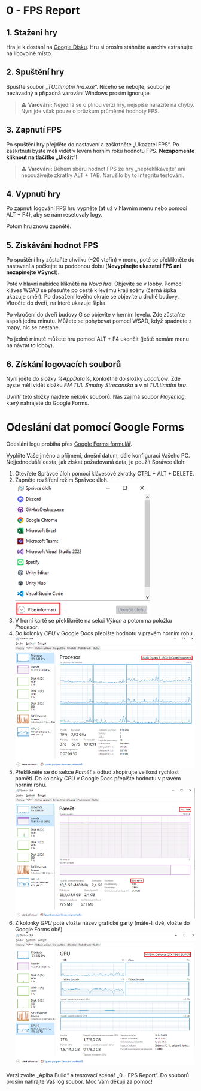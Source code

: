 # 0 - FPS Report
## 1. Stažení hry
Hra je k dostání na [Google Disku](https://drive.google.com/file/d/1woxq1I0nIReDquTIzgc1BW-eeLqQle4a/view?usp=sharing). Hru si prosím stáhněte a archiv extrahujte na libovolné místo.

## 2. Spuštění hry
Spusťte soubor „*TULtimátní hra.exe*“. Ničeho se nebojte, soubor je nezávadný a případná varování Windows prosím ignorujte.

> ⚠️ **Varování:** Nejedná se o plnou verzi hry, nejspíše narazíte na chyby. Nyní jde však pouze o průzkum průměrné hodnoty FPS.

## 3. Zapnutí FPS
Po spuštění hry přejděte do nastavení a zaškrtněte „Ukazatel FPS“. Po zaškrtnutí byste měli vidět v levém horním roku hodnotu FPS.
**Nezapomeňte kliknout na tlačítko „Uložit“!**

> ⚠️ **Varování:** Během sběru hodnot FPS ze hry „nepřeklikávejte“ ani nepoužívejte zkratky ALT + TAB. Narušilo by to integritu testování.

## 4. Vypnutí hry
Po zapnutí logování FPS hru vypněte (ať už v hlavním menu nebo pomocí ALT + F4), aby se nám resetovaly logy.

Potom hru znovu zapnětě.

## 5. Získávání hodnot FPS
Po spuštění hry zůstaňte chvilku (~20 vteřin) v menu, poté se překlikněte do nastavení a počkejte tu podobnou dobu (**Nevypínejte ukazatel FPS ani nezapínejte VSync!**).

Poté v hlavní nabídce kliknětě na *Nová hra*. Objevíte se v lobby. Pomocí kláves WSAD se přesuňte po cestě k levému kraji scény (černá šipka ukazuje směr). Po dosažení levého okraje se objevíte u druhé budovy. Vkročte do dveří, na které ukazuje šipka.

Po vkročení do dveří budovy G se objevíte v herním levelu. Zde zůstaňte aspoň jednu minutu. Můžete se pohybovat pomocí WSAD, když spadnete z mapy, nic se nestane.

Po jedné minutě můžete hru pomocí ALT + F4 ukončit (ještě nemám menu na návrat to lobby).

## 6. Získání logovacích souborů
Nyní jděte do složky *%AppData%*, konkrétně do složky *LocalLow*. Zde byste měli vidět složku *FM TUL Smutny Strecanska* a v ní *TULtimátní hra*. 

Uvnitř této složky najdete několik souborů. Nás zajímá soubor *Player.log*, který nahrajete do Google Forms.



# Odeslání dat pomocí Google Forms
Odeslání logu probíhá přes [Google Forms formulář](https://docs.google.com/forms/d/e/1FAIpQLSfzvEbe9xRhHP0v4o4H3RiL3zle9bcdWONI3WErtF5CZ7aDdQ/viewform?usp=dialog).

Vyplňte Vaše jméno a příjmení, dnešní datum, dále konfiguraci Vašeho PC.
Nejjednodušší cesta, jak získat požadovaná data, je použít Správce úloh:
1. Otevřete Správce úloh pomocí klávesové zkratky CTRL + ALT + DELETE.
2. Zapněte rozšíření režim Správce úloh.
![Zapnutí rozšířeného režimu Správce úloh](spravce_uloh0.PNG)
3. V horní kartě se překlikněte na sekci *Výkon* a potom na položku *Procesor*.
4. Do kolonky *CPU* v Google Docs přepište hodnotu v pravém horním rohu.
![Název CPU](spravce_uloh1.PNG)
5. Překlikněte se do sekce *Paměť* a odtud zkopírujte velikost rychlost paměti.
Do kolonky *CPU* v Google Docs přepište hodnotu v pravém horním rohu.
![Informace o paměti](spravce_uloh2.PNG)
6. Z kolonky *GPU* poté vložte název grafické garty (máte-li dvě, vložte do Google Forms obě)
![Informace o grafické kartě](spravce_uloh3.PNG)

Verzi zvolte „Aplha Build“ a testovací scénář „0 - FPS Report“. Do souborů prosím nahrajte Váš log soubor.
Moc Vám děkuji za pomoc!
